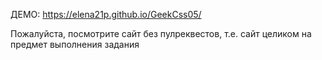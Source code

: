 ДЕМО:
https://elena21p.github.io/GeekCss05/

Пожалуйста, посмотрите сайт без пулреквестов, т.е. сайт целиком на предмет выполнения задания